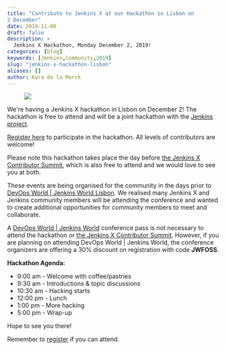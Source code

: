 ```yaml
---
title: "Contribute to Jenkins X at our Hackathon in Lisbon on
2 December"
date: 2019-11-08
draft: false
description: >
  Jenkins X Hackathon, Monday December 2, 2019!
categories: [blog]
keywords: [Jenkins,Community,2019]
slug: "jenkins-x-hackathon-lisbon"
aliases: []
author: Kara de la Marck
---
```


<figure>
<img src="/images/community/events/throwing-x-kubecon-china-2019.jpg"/>
</figure>

We're having a Jenkins X hackathon in Lisbon on December 2! The hackathon is free to attend and will be a joint hackathon with the [Jenkins project](https://jenkins.io/).

[Register here](https://www.meetup.com/jenkinsmeetup/events/266201129) to participate in the hackathon. All levels of contributors are welcome!

Please note this hackathon takes place the day before [the Jenkins X Contributor Summit](/blog/2019/10/18/jenkins-x-contributor-summit-lisbon/), which is also free to attend and we would love to see you at both.

These events are being organised for the community in the days prior to [DevOps World | Jenkins World Lisbon](https://www.cloudbees.com/devops-world/lisbon). We realised many Jenkins X and Jenkins community members will be attending the conference and  wanted to create additional opportunities for community members to meet and collaborate.

A [DevOps World | Jenkins World](https://www.cloudbees.com/devops-world/lisbon) conference pass is not necessary to attend the hackathon or [the Jenkins X Contributor Summit](/blog/2019/10/18/jenkins-x-contributor-summit-lisbon/). However, if you are planning on attending DevOps World | Jenkins World, the conference organizers are offering a 30% discount on registration with code **JWFOSS**.

**Hackathon Agenda:**

* 9:00 am - Welcome with coffee/pastries
* 9:30 am - Introductions & topic discussions
* 10:30 am - Hacking starts
* 12:00 pm - Lunch
* 1:00 pm - More hacking
* 5:00 pm - Wrap-up

Hope to see you there!

Remember to [register](https://www.meetup.com/jenkinsmeetup/events/266201129) if you can attend.
